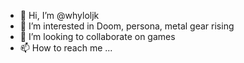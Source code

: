 - 👋 Hi, I’m @whyloljk 
- 👀 I’m interested in Doom, persona, metal gear rising
- 💞️ I’m looking to collaborate on games
- 📫 How to reach me ...
